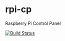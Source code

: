 rpi-cp
======

Raspberry Pi Control Panel

[![Build Status](https://drone.io/github.com/spuf/rpi-cp/status.png)](https://drone.io/github.com/spuf/rpi-cp/latest)
